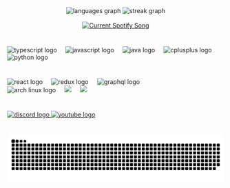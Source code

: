 <div align="center">
  <img src="https://github-readme-stats.vercel.app/api/top-langs?username=mateie&locale=en&hide_title=false&layout=compact&card_width=320&langs_count=5&theme=gotham&hide_border=false" height="150" alt="languages graph"  />
  <img src="https://streak-stats.demolab.com?user=mateie&locale=en&mode=daily&theme=gotham&hide_border=false&border_radius=5" height="150" alt="streak graph"  />
</div>

<br clear="both">

<div align="center">
<a href="https://mateie.pythonanywhere.com/link">
  <img
    src="https://mateie.pythonanywhere.com?scan=true&eq_color=rainbow&theme=dark"
    alt="Current Spotify Song"
  />
</a>
</div>

###

<br clear="both">

<div align="left">
  <img src="https://cdn.jsdelivr.net/gh/devicons/devicon/icons/typescript/typescript-original.svg" height="30" alt="typescript logo"  />
  <img width="12" />
  <img src="https://cdn.jsdelivr.net/gh/devicons/devicon/icons/javascript/javascript-original.svg" height="30" alt="javascript logo"  />
  <img width="12" />
  <img src="https://cdn.jsdelivr.net/gh/devicons/devicon/icons/java/java-original.svg" height="30" alt="java logo"  />
  <img width="12" />
  <img src="https://cdn.jsdelivr.net/gh/devicons/devicon/icons/cplusplus/cplusplus-original.svg" height="30" alt="cplusplus logo"  />
  <img width="12" />
  <img src="https://cdn.jsdelivr.net/gh/devicons/devicon/icons/python/python-original.svg" height="30" alt="python logo"  />
</div>

###

<br clear="both">

<div align="left">
  <img src="https://cdn.jsdelivr.net/gh/devicons/devicon/icons/react/react-original.svg" height="30" alt="react logo"  />
  <img width="12" />
  <img src="https://cdn.jsdelivr.net/gh/devicons/devicon/icons/redux/redux-original.svg" height="30" alt="redux logo"  />
  <img width="12" />
  <img src="https://cdn.jsdelivr.net/gh/devicons/devicon/icons/graphql/graphql-plain.svg" height="30" alt="graphql logo"  />
</div>

<div align="left">
  <img src="https://cdn.jsdelivr.net/gh/devicons/devicon@latest/icons/archlinux/archlinux-original.svg" height="30" alt="arch linux logo" />
  <img width="12" />
  <img src="https://cdn.jsdelivr.net/gh/devicons/devicon@latest/icons/windows11/windows11-original.svg" />
  <img width="12" />
  <img src="https://cdn.jsdelivr.net/gh/devicons/devicon@latest/icons/apple/apple-original.svg" />
</div>

###

<br clear="both">

<div align="left">
  <a href="https://discord.com/invite/FhwX8RRC" target="_blank">
    <img src="https://img.shields.io/static/v1?message=Discord&logo=discord&label=&color=7289DA&logoColor=white&labelColor=&style=for-the-badge" height="35" alt="discord logo"  />
  </a>
  <a href="https://www.youtube.com/channel/UCyEKmtPWdnhMnxT_80XF25Q" target="_blank">
    <img src="https://img.shields.io/static/v1?message=Youtube&logo=youtube&label=&color=FF0000&logoColor=white&labelColor=&style=for-the-badge" height="35" alt="youtube logo"  />
  </a>
</div>

###

<br clear="both">

<img src="https://raw.githubusercontent.com/mateie/mateie/output/snake.svg" alt="Snake animation" />

###
